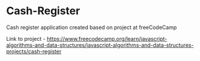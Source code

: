# Cash-Register
 
Cash register application created based on project at freeCodeCamp

Link to project - https://www.freecodecamp.org/learn/javascript-algorithms-and-data-structures/javascript-algorithms-and-data-structures-projects/cash-register
